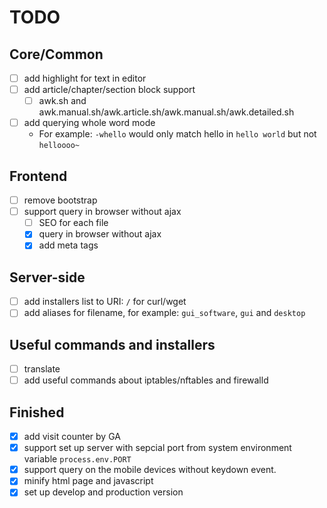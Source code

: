 # TODO

## Core/Common

- [ ] add highlight for text in editor
- [ ] add article/chapter/section block support
	- [ ] awk.sh and awk.manual.sh/awk.article.sh/awk.manual.sh/awk.detailed.sh
- [ ] add querying whole word mode
	- For example: `-whello` would only match hello in `hello world` but not `helloooo~` 

## Frontend

- [ ] remove bootstrap
- [ ] support query in browser without ajax
	- [ ] SEO for each file
	- [x] query in browser without ajax
	- [x] add meta tags

## Server-side

- [ ] add installers list to URI: `/` for curl/wget
- [ ] add aliases for filename, for example: `gui_software`, `gui` and `desktop`

## Useful commands and installers

- [ ] translate
- [ ] add useful commands about iptables/nftables and firewalld

## Finished

- [x] add visit counter by GA
- [x] support set up server with sepcial port from system environment variable `process.env.PORT`
- [x] support query on the mobile devices without keydown event.
- [x] minify html page and javascript
- [x] set up develop and production version
